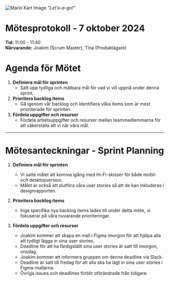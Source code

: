 ![Mario Kart Image](https://static0.gamerantimages.com/wordpress/wp-content/uploads/2022/12/mario-kart-64-fan-project-lets-gamers-play-racing-game-with-hd-graphics.jpg?q=50&fit=crop&w=1100&h=618&dpr=1.5)
_"Let's-a-go!"_

# Mötesprotokoll - 7 oktober 2024

**Tid:** 11:00 - 11:40  
**Närvarande:** Joakim (Scrum Master), Tina (Produktägare)

# Agenda för Mötet

1. **Definiera mål för sprinten**
   - Sätt upp tydliga och mätbara mål för vad vi vill uppnå under denna sprint.
2. **Prioritera backlog items**
   - Gå igenom vår backlog och identifiera vilka items som är mest prioriterade för sprinten.
3. **Fördela uppgifter och resurser**
   - Fördela arbetsuppgifter och resurser mellan teammedlemmarna för att säkerställa att vi når våra mål.

---

# Mötesanteckningar - Sprint Planning

1. **Definiera mål för sprinten**

   - Vi satte målet att komma igång med Hi-Fi-skisser för både mobil- och desktopversion.
   - Målet är också att slutföra våra user stories så att de kan inkluderas i designrapporten.

2. **Prioritera backlog items**

   - Inga specifika nya backlog items lades till under detta möte, vi fokuserar på våra nuvarande prioriteringar.

3. **Fördela uppgifter och resurser**
   - Joakim kommer att skapa en mall i Figma imorgon för att hjälpa alla att tydligt lägga in sina user stories.
   - Deadline för att ha färdigställt sina user stories är satt till imorgon, onsdag.
   - Joakim kommer att informera gruppen om denna deadline via Slack.
   - Deadline är satt till fredag för att alla ska ha lagt in sina user stories i Figma-mallarna.
   - Övriga issues och deadlines förblir oförändrade från tidigare.
